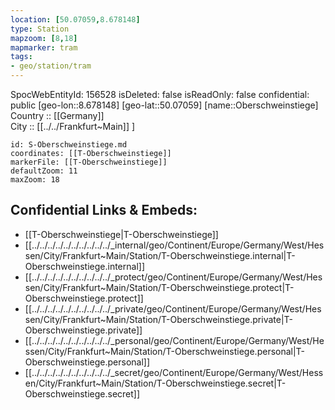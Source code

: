 ```yaml
---
location: [50.07059,8.678148] 
type: Station 
mapzoom: [8,18] 
mapmarker: tram 
tags:
- geo/station/tram
---
```

SpocWebEntityId: 156528
isDeleted: false
isReadOnly: false
confidential: public
[geo-lon::8.678148] 
[geo-lat::50.07059] 
[name::Oberschweinstiege] 
Country :: [[Germany]]  
City :: [[../../Frankfurt~Main]] ] 


```leaflet
id: S-Oberschweinstiege.md
coordinates: [[T-Oberschweinstiege]] 
markerFile: [[T-Oberschweinstiege]] 
defaultZoom: 11 
maxZoom: 18
```


## Confidential Links & Embeds: 
- [[T-Oberschweinstiege|T-Oberschweinstiege]] 
- [[../../../../../../../../../../_internal/geo/Continent/Europe/Germany/West/Hessen/City/Frankfurt~Main/Station/T-Oberschweinstiege.internal|T-Oberschweinstiege.internal]] 
- [[../../../../../../../../../../_protect/geo/Continent/Europe/Germany/West/Hessen/City/Frankfurt~Main/Station/T-Oberschweinstiege.protect|T-Oberschweinstiege.protect]] 
- [[../../../../../../../../../../_private/geo/Continent/Europe/Germany/West/Hessen/City/Frankfurt~Main/Station/T-Oberschweinstiege.private|T-Oberschweinstiege.private]] 
- [[../../../../../../../../../../_personal/geo/Continent/Europe/Germany/West/Hessen/City/Frankfurt~Main/Station/T-Oberschweinstiege.personal|T-Oberschweinstiege.personal]] 
- [[../../../../../../../../../../_secret/geo/Continent/Europe/Germany/West/Hessen/City/Frankfurt~Main/Station/T-Oberschweinstiege.secret|T-Oberschweinstiege.secret]] 
